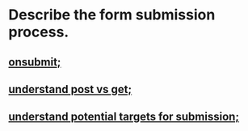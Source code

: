 # Describe the form submission process.

## [onsubmit;](./example1.js)
## [understand post vs get;](./example2.js)
## [understand potential targets for submission;](./example3.js)